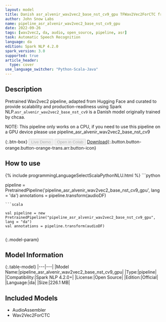 ```yaml
---
layout: model
title: Danish asr_alvenir_wav2vec2_base_nst_cv9_gpu TFWav2Vec2ForCTC from chcaa
author: John Snow Labs
name: pipeline_asr_alvenir_wav2vec2_base_nst_cv9_gpu
date: 2022-09-26
tags: [wav2vec2, da, audio, open_source, pipeline, asr]
task: Automatic Speech Recognition
language: da
edition: Spark NLP 4.2.0
spark_version: 3.0
supported: true
article_header:
  type: cover
use_language_switcher: "Python-Scala-Java"
---
```


## Description

Pretrained Wav2vec2  pipeline, adapted from Hugging Face and curated to provide scalability and production-readiness using Spark NLP.`asr_alvenir_wav2vec2_base_nst_cv9` is a Danish model originally trained by chcaa.

NOTE: This pipeline only works on a CPU, if you need to use this pipeline on a GPU device please use pipeline_asr_alvenir_wav2vec2_base_nst_cv9

{:.btn-box}
<button class="button button-orange" disabled>Live Demo</button>
<button class="button button-orange" disabled>Open in Colab</button>
[Download](https://s3.amazonaws.com/auxdata.johnsnowlabs.com/public/models/pipeline_asr_alvenir_wav2vec2_base_nst_cv9_gpu_da_4.2.0_3.0_1664219839264.zip){:.button.button-orange.button-orange-trans.arr.button-icon}

## How to use



<div class="tabs-box" markdown="1">
{% include programmingLanguageSelectScalaPythonNLU.html %}
```python

pipeline = PretrainedPipeline('pipeline_asr_alvenir_wav2vec2_base_nst_cv9_gpu', lang = 'da')
annotations =  pipeline.transform(audioDF)
    
```
```scala

val pipeline = new PretrainedPipeline("pipeline_asr_alvenir_wav2vec2_base_nst_cv9_gpu", lang = "da")
val annotations = pipeline.transform(audioDF)
    
```
</div>

{:.model-param}
## Model Information

{:.table-model}
|---|---|
|Model Name:|pipeline_asr_alvenir_wav2vec2_base_nst_cv9_gpu|
|Type:|pipeline|
|Compatibility:|Spark NLP 4.2.0+|
|License:|Open Source|
|Edition:|Official|
|Language:|da|
|Size:|226.1 MB|

## Included Models

- AudioAssembler
- Wav2Vec2ForCTC